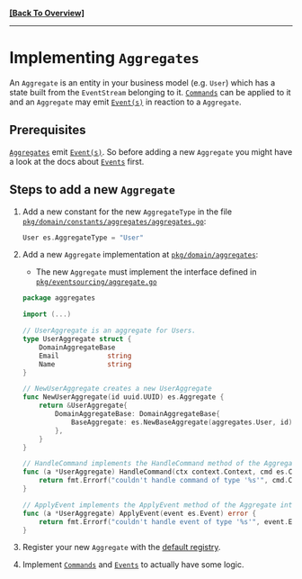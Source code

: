 **[[Back To Overview]](README.md)**

---

# Implementing `Aggregates`

An `Aggregate` is an entity in your business model (e.g. `User`) which has a state built from the `EventStream` belonging to it.
[`Commands`](commands.md) can be applied to it and an `Aggregate` may emit [`Event(s)`](events.md) in reaction to a `Aggregate`.

## Prerequisites

[`Aggregates`](aggregates.md) emit [`Event(s)`](events.md).
So before adding a new `Aggregate` you might have a look at the docs about [`Events`](events.md) first.

## Steps to add a new `Aggregate`

1. Add a new constant for the new `AggregateType` in the file [`pkg/domain/constants/aggregates/aggregates.go`](../../pkg/domain/constants/aggregates/aggregates.go):

    ```go
    User es.AggregateType = "User"
    ```

1. Add a new `Aggregate` implementation at [`pkg/domain/aggregates`](./../pkg/domain/aggregates):
    * The new `Aggregate` must implement the interface defined in [`pkg/eventsourcing/aggregate.go`](../../pkg/eventsourcing/aggregate.go)

    ```go
    package aggregates

    import (...)

    // UserAggregate is an aggregate for Users.
    type UserAggregate struct {
        DomainAggregateBase
        Email            string
        Name             string
    }

    // NewUserAggregate creates a new UserAggregate
    func NewUserAggregate(id uuid.UUID) es.Aggregate {
        return &UserAggregate{
            DomainAggregateBase: DomainAggregateBase{
                BaseAggregate: es.NewBaseAggregate(aggregates.User, id),
            },
        }
    }

    // HandleCommand implements the HandleCommand method of the Aggregate interface.
    func (a *UserAggregate) HandleCommand(ctx context.Context, cmd es.Command) error {
        return fmt.Errorf("couldn't handle command of type '%s'", cmd.CommandType())
    }

    // ApplyEvent implements the ApplyEvent method of the Aggregate interface.
    func (a *UserAggregate) ApplyEvent(event es.Event) error {
        return fmt.Errorf("couldn't handle event of type '%s'", event.EventType())
    }
    ```

1. Register your new `Aggregate` with the [default registry](../../pkg/domain/commandhandler.go).

1. Implement [`Commands`](commands.md) and [`Events`](events.md) to actually have some logic.

<!-- 
## To create a new aggregate

1. Add command messages (command data, to be more specific) to separate file in `api/domain/commanddata/` folder
1. add code to handle new command to separate file in `pkg/domain/commands/` folder. Ideally copy and apapt existing examples.
1. add aggregate to separate file in `pkg/domain/aggregates/` folder.
1. Add service with query functions to `api/domain/queryhandler_service.proto`
1. Add messages for projection in `api/domain/projections` (ideally in separate `.proto` file)
1. Implement query functiosn in new projection repository in `pkg/domain/repositories/`.
1. Implment projector in `pkg/domain/projectors/` folder. There should be at least one projector per aggregate, but there may be multiple projectors. In order to have one projector handle events by multiple Aggregate types, simply register multiple matchers on the same projector. See `pkg/domain/queryhandler.go` for details. (TODO: create more elaborate examples for later use) -->
